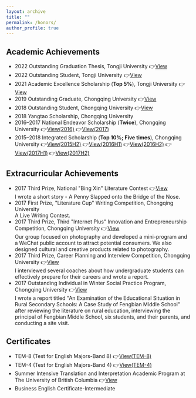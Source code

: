 ```yaml
---
layout: archive
title: ""
permalink: /honors/
author_profile: true
---
```

<link rel="stylesheet" href="/assets/css/item.css">
<h2>Academic Achievements</h2>
<ul>
  <li class="item">
    2022 Outstanding Graduation Thesis, Tongji University
    👉<a href="/honors/image1.jpeg" class="view-link">View</a>
  </li>
  <li class="item">
    2022 Outstanding Student, Tongji University
    👉<a href="/honors/image2.png" class="view-link">View</a>
  </li>
  <li class="item">
    2021 Academic Excellence Scholarship (<strong>Top 5%</strong>), Tongji University
    👉<a href="/honors/image3.png" class="view-link">View</a>
  </li>
  <li class="item">
    2019 Outstanding Graduate, Chongqing University
    👉<a href="/honors/image4.jpeg" class="view-link">View</a>
  </li>
  <li class="item">
    2018 Outstanding Student, Chongqing University
    👉<a href="/honors/image5.png" class="view-link">View</a>
  </li>
  <li class="item">
    2018 Yangtao Scholarship, Chongqing University
  </li>
  <li class="item">
    2016–2017 National Endeavor Scholarship (<strong>Twice</strong>), Chongqing University
    👉<a href="/honors/image6.png" class="view-link">View(2016)</a>
    👉<a href="/honors/image7.jpeg" class="view-link">View(2017)</a>
  </li>
  <li class="item">
    2015–2018 Integrated Scholarship (<strong>Top 10%; Five times</strong>), Chongqing University
    👉<a href="/honors/image8.png" class="view-link">View(2015H2)</a>
    👉<a href="/honors/image9.png" class="view-link">View(2016H1)</a>
    👉<a href="/honors/image10.png" class="view-link">View(2016H2)</a>
    👉<a href="/honors/image11.png" class="view-link">View(2017H1)</a>
    👉<a href="/honors/image12.jpeg" class="view-link">View(2017H2)</a>
  </li>
</ul>
<h2>Extracurricular Achievements</h2>
<ul>
  <li class="item">
    2017 Third Prize, National "Bing Xin" Literature Contest
    👉<a href="/honors/image13.png" class="view-link">View</a>
    <div class="description">
      I wrote a short story - A Penny Slapped onto the Bridge of the Nose.
    </div>
  </li>
  <li class="item">
    2017 First Prize, "Literature Cup" Writing Competition, Chongqing University
    <div class="description">
      A Live Writing Contest.
    </div>
  </li>
  <li class="item">
    2017 Third Prize, Third "Internet Plus" Innovation and Entrepreneurship Competition, Chongqing University
    👉<a href="/honors/image14.png" class="view-link">View</a>
    <div class="description">
      Our group focused on photography and developed a mini-program and a WeChat public account to attract potential consumers. We also designed cultural and creative products related to photography.
    </div>
  </li>
  <li class="item">
    2017 Third Prize, Career Planning and Interview Competition, Chongqing University
    👉<a href="/honors/image15.png" class="view-link">View</a>
    <div class="description">
      I interviewed several coaches about how undergraduate students can effectively prepare for their careers and wrote a report.
    </div>
  </li>
  <li class="item">
    2017 Outstanding Individual in Winter Social Practice Program, Chongqing University
    👉<a href="/honors/image16.png" class="view-link">View</a>
    <div class="description">
      I wrote a report titled "An Examination of the Educational Situation in Rural Secondary Schools: A Case Study of Fengbian Middle School" after reviewing the literature on rural education, interviewing the principal of Fengbian Middle School, six students, and their parents, and conducting a site visit.
    </div>
  </li>
</ul>
<h2>Certificates</h2>
<ul>
  <li class="item">
    TEM-8 (Test for English Majors-Band 8)
    👉<a href="/honors/image23.png" class="view-link">View(TEM-8)</a>
  </li>
  <li class="item">
    TEM-4 (Test for English Majors-Band 4)
    👉<a href="/honors/image22.png" class="view-link">View(TEM-4)</a>
  </li>
  <li class="item">
    Summer Intensive Translation and Interpretation Academic Program at The University of British Columbia
    👉<a href="/honors/image24.png" class="view-link">View</a>
  </li>
  <li class="item">
    Business English Certificate-Intermediate
  </li>
</ul>

